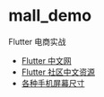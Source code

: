 # mall_demo

Flutter 电商实战


- [Flutter 中文网](https://flutterchina.club/)
- [Flutter 社区中文资源](https://flutter-io.cn/)
- [各种手机屏幕尺寸](https://material.io/tools/devices/)
